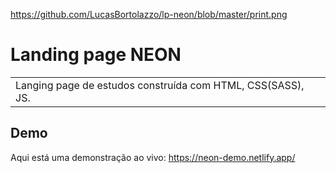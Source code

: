 https://github.com/LucasBortolazzo/lp-neon/blob/master/print.png
# Landing page NEON
<table>
<tr>
<td>
  Langing page de estudos construída com HTML, CSS(SASS), JS.
</td>
</tr>
</table>


## Demo
Aqui está uma demonstração ao vivo:  https://neon-demo.netlify.app/
